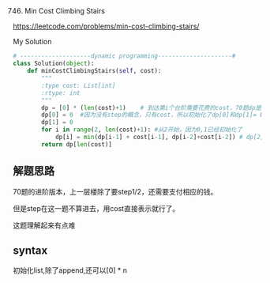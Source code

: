 ## 
746. Min Cost Climbing Stairs

https://leetcode.com/problems/min-cost-climbing-stairs/

My Solution

```python
# --------------------dynamic programming---------------------#
class Solution(object):
    def minCostClimbingStairs(self, cost):
        """
        :type cost: List[int]
        :rtype: int
        """
        dp = [0] * (len(cost)+1)    # 到达第i个台阶需要花费的cost，70题dp是爬楼梯的种数
        dp[0] = 0  #因为没有step的概念，只有cost，所以初始化了dp[0]和dp[1]= 0
        dp[1] = 0
        for i in range(2, len(cost)+1): #从2开始，因为0,1已经初始化了
            dp[i] = min(dp[i-1] + cost[i-1], dp[i-2]+cost[i-2]) # dp[2]=min(dp[1]+cost[1]/dp[2]+dp[2])
        return dp[len(cost)]
```
## 解题思路
70题的进阶版本，上一层楼除了要step1/2，还需要支付相应的钱。

但是step在这一题不算进去，用cost直接表示就行了。

这题理解起来有点难

## syntax
初始化list,除了append,还可以[0] * n
